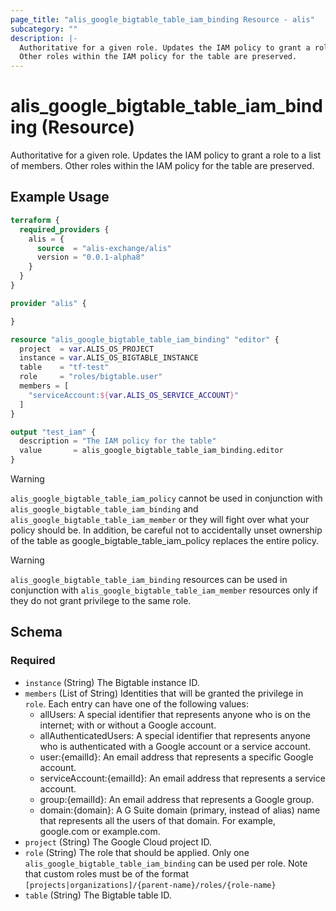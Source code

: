 ```yaml
---
page_title: "alis_google_bigtable_table_iam_binding Resource - alis"
subcategory: ""
description: |-
  Authoritative for a given role. Updates the IAM policy to grant a role to a list of members.
  Other roles within the IAM policy for the table are preserved.
---
```


# alis_google_bigtable_table_iam_binding (Resource)

Authoritative for a given role. Updates the IAM policy to grant a role to a list of members.
Other roles within the IAM policy for the table are preserved.

## Example Usage

```terraform
terraform {
  required_providers {
    alis = {
      source  = "alis-exchange/alis"
      version = "0.0.1-alpha8"
    }
  }
}

provider "alis" {

}

resource "alis_google_bigtable_table_iam_binding" "editor" {
  project  = var.ALIS_OS_PROJECT
  instance = var.ALIS_OS_BIGTABLE_INSTANCE
  table    = "tf-test"
  role     = "roles/bigtable.user"
  members = [
    "serviceAccount:${var.ALIS_OS_SERVICE_ACCOUNT}"
  ]
}

output "test_iam" {
  description = "The IAM policy for the table"
  value       = alis_google_bigtable_table_iam_binding.editor
}
```

> [!WARNING]
> `alis_google_bigtable_table_iam_policy` cannot be used in conjunction with `alis_google_bigtable_table_iam_binding` and `alis_google_bigtable_table_iam_member` or they will fight over what your policy should be.
> In addition, be careful not to accidentally unset ownership of the table as google_bigtable_table_iam_policy replaces the entire policy.

> [!WARNING]
> `alis_google_bigtable_table_iam_binding` resources can be used in conjunction with `alis_google_bigtable_table_iam_member` resources only if they do not grant privilege to the same role.

<!-- schema generated by tfplugindocs -->
## Schema

### Required

- `instance` (String) The Bigtable instance ID.
- `members` (List of String) Identities that will be granted the privilege in `role`. Each entry can have one of the following values:
	- allUsers: A special identifier that represents anyone who is on the internet; with or without a Google account.
	- allAuthenticatedUsers: A special identifier that represents anyone who is authenticated with a Google account or a service account.
	- user:{emailId}: An email address that represents a specific Google account.
	- serviceAccount:{emailId}: An email address that represents a service account.
	- group:{emailId}: An email address that represents a Google group.
	- domain:{domain}: A G Suite domain (primary, instead of alias) name that represents all the users of that domain. For example, google.com or example.com.
- `project` (String) The Google Cloud project ID.
- `role` (String) The role that should be applied. Only one `alis_google_bigtable_table_iam_binding` can be used per role.
Note that custom roles must be of the format `[projects|organizations]/{parent-name}/roles/{role-name}`
- `table` (String) The Bigtable table ID.